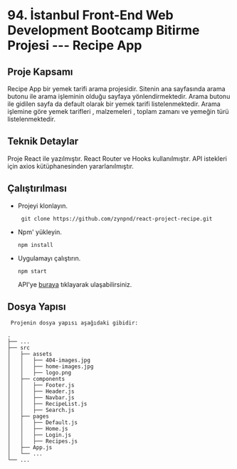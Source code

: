 # 94. İstanbul Front-End Web Development Bootcamp Bitirme Projesi ---  Recipe App

## Proje Kapsamı

Recipe App bir yemek tarifi arama  projesidir. Sitenin ana sayfasında arama butonu ile arama işleminin olduğu sayfaya yönlendirmektedir. Arama butonu ile gidilen sayfa da default olarak bir yemek tarifi listelenmektedir. Arama işlemine göre yemek tarifleri , malzemeleri , toplam zamanı ve yemeğin türü listelenmektedir.


## Teknik Detaylar

Proje React ile yazılmıştır. React Router ve Hooks kullanılmıştır. API istekleri için axios kütüphanesinden yararlanılmıştır.


## Çalıştırılması

- Projeyi klonlayın.

     ``` git clone https://github.com/zynpnd/react-project-recipe.git```
- Npm' yükleyin.

   ``` npm install ```
- Uygulamayı çalıştırın.

   ``` npm start ```
   
   API'ye [buraya](https://developer.edamam.com/edamam-recipe-api) tıklayarak ulaşabilirsiniz.
   
##  Dosya Yapısı
     Projenin dosya yapısı aşağıdaki gibidir:

    .
    ├── ...
    ├── src   
    │   ├── assets   
    │   │   ├── 404-images.jpg 
    │   │   ├── home-images.jpg 
    │   │   ├── logo.png
    │   ├── components                      
    │   │   ├── Footer.js
    │   │   ├── Header.js
    │   │   ├── Navbar.js
    │   │   ├── RecipeList.js
    │   │   ├── Search.js
    │   ├── pages
    │   │   ├── Default.js
    │   │   ├── Home.js
    │   │   ├── Login.js
    │   │   ├── Recipes.js
    │   ├── App.js                          
    │   └── ...                             
    └── ...
